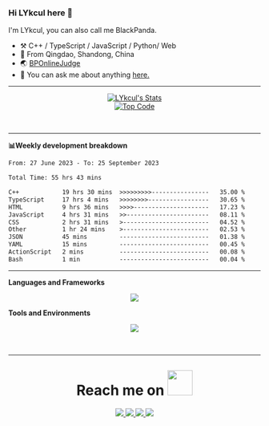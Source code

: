 ### Hi LYkcul here :wave:

I'm LYkcul, you can also call me BlackPanda.

-   :hammer_and_pick: C++ / TypeScript / JavaScript / Python/ Web
-   :seedling: From Qingdao, Shandong, China
-   :earth_asia: [BPOnlineJudge](https://bpoj.top/)
-   :speech_balloon: You can ask me about anything [here.](https://github.com/LYkcul/LYkcul/issues)

---

<p align="center">
  <a href="https://github.com/LYkcul" class="rich-diff-level-one">
    <img src="https://github-readme-stats.vercel.app/api?username=LYkcul&theme=tokyonight&show_icons=true" alt="LYkcul's Stats"/> 
    <br>
    <img src="https://github-readme-stats.vercel.app/api/top-langs/?username=LYkcul&layout=compact" alt="Top Code"/>
  </a>
</p>

<br>

---

**:bar_chart:Weekly development breakdown**

<!--START_SECTION:waka-->

```txt
From: 27 June 2023 - To: 25 September 2023

Total Time: 55 hrs 43 mins

C++            19 hrs 30 mins  >>>>>>>>>----------------   35.00 %
TypeScript     17 hrs 4 mins   >>>>>>>>-----------------   30.65 %
HTML           9 hrs 36 mins   >>>>---------------------   17.23 %
JavaScript     4 hrs 31 mins   >>-----------------------   08.11 %
CSS            2 hrs 31 mins   >------------------------   04.52 %
Other          1 hr 24 mins    >------------------------   02.53 %
JSON           45 mins         -------------------------   01.38 %
YAML           15 mins         -------------------------   00.45 %
ActionScript   2 mins          -------------------------   00.08 %
Bash           1 min           -------------------------   00.04 %
```

<!--END_SECTION:waka-->

---

**Languages and Frameworks**

<!--
<code><img height="30" src="https://raw.githubusercontent.com/github/explore/80688e429a7d4ef2fca1e82350fe8e3517d3494d/topics/cpp/cpp.png" alt="C++" title="C++"></code>
<code><img height="30" src="https://raw.githubusercontent.com/github/explore/80688e429a7d4ef2fca1e82350fe8e3517d3494d/topics/python/python.png" alt="Python" title="Python"></code>
<code><img height="30" src="https://raw.githubusercontent.com/github/explore/80688e429a7d4ef2fca1e82350fe8e3517d3494d/topics/json/json.png" alt="JSON" title="JSON"></code>
<code><img height="30" src="https://raw.githubusercontent.com/github/explore/80688e429a7d4ef2fca1e82350fe8e3517d3494d/topics/git/git.png" alt="Git" title="Git"></code>
<code><img height="30" src="https://user-images.githubusercontent.com/29084184/218291328-d57affa6-dba3-4ba1-90ff-25cb273fcd84.png" alt="MongoDB" title="mongodb"></code>
<code><img height="30" src="https://raw.githubusercontent.com/github/explore/80688e429a7d4ef2fca1e82350fe8e3517d3494d/topics/typescript/typescript.png" alt="TypeScript" title="TypeScript"></code>
<code><img height="30" src="https://raw.githubusercontent.com/github/explore/80688e429a7d4ef2fca1e82350fe8e3517d3494d/topics/javascript/javascript.png" alt="JavaScript" title="JavaScript"></code>
-->

<p align="center">
  <a href="https://github.com/LYkcul">
    <img src="https://skillicons.dev/icons?i=cpp,html,java,js,jquery,latex,nodejs,py,ts,mongodb,git" />
  </a>
</p>

**Tools and Environments**

<!--
<code><img height="30" src="https://raw.githubusercontent.com/github/explore/80688e429a7d4ef2fca1e82350fe8e3517d3494d/topics/visual-studio-code/visual-studio-code.png" alt="VSCode" title="VSCode"></code>
<code><img height="30" src="https://raw.githubusercontent.com/github/explore/80688e429a7d4ef2fca1e82350fe8e3517d3494d/topics/vim/vim.png" alt="Vim" title="Vim"></code>
<code><img height="30" src="https://raw.githubusercontent.com/github/explore/80688e429a7d4ef2fca1e82350fe8e3517d3494d/topics/markdown/markdown.png" alt="Markdown" title="MarkDown"></code>
<code><img height="30" src="https://raw.githubusercontent.com/github/explore/80688e429a7d4ef2fca1e82350fe8e3517d3494d/topics/ubuntu/ubuntu.png" alt="Ubuntu" title="Ubuntu"></code>
<code><img height="30" src="https://raw.githubusercontent.com/github/explore/80688e429a7d4ef2fca1e82350fe8e3517d3494d/topics/macos/macos.png" alt="MacOS" title="MacOS"></code>
<code><img height="30" src="https://raw.githubusercontent.com/github/explore/80688e429a7d4ef2fca1e82350fe8e3517d3494d/topics/linux/linux.png" alt="Linux" title="Linux"></code>
<code><img height="30" src="https://raw.githubusercontent.com/github/explore/80688e429a7d4ef2fca1e82350fe8e3517d3494d/topics/windows/windows.png" alt="Windows" title="Windows"></code>
-->

<p align="center">
  <a href="https://github.com/LYkcul">
    <img src="https://skillicons.dev/icons?i=vscode,vim,md,visualstudio,linux,github,cloudflare" />
  </a>
</p>

<br>

---

<h1 align="center" style="margin-top: 30px;">
    Reach me on 
    <img src="https://media.giphy.com/media/mGcNjsfWAjY5AEZNw6/giphy.gif" width="50">
</h1>

<p align="center">
  <a href="https://space.bilibili.com/2023734201">
    <img src="https://img.shields.io/badge/-BiliBili-pink?style=for-the-badge&logoColor=white">
  </a>
  <a href="/img/wechat.png">
    <img src="https://img.shields.io/badge/-Wechat-green?style=for-the-badge&logoColor=white">
  </a>
  <a href="https://www.luogu.com.cn/user/486799">
    <img src="https://img.shields.io/badge/-luogu-white?style=for-the-badge&logoColor=white">
  </a>
  <a href="https://github.com/LYkcul">
    <img src="https://img.shields.io/badge/-Github-black?style=for-the-badge&logoColor=white">
  </a>
</p>

